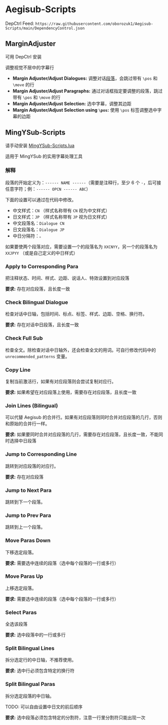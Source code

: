 # Aegisub-Scripts

DepCtrl Feed: `https://raw.githubusercontent.com/oborozuk1/Aegisub-Scripts/main/DependencyControl.json`

## MarginAdjuster

可用 DepCtrl 安装

调整视觉不居中的字幕行

- **Margin Adjuster/Adjust Dialogues:** 调整对话[段落](#解释)，会跳过带有 `\pos` 和 `\move` 的行
- **Margin Adjuster/Adjust Paragraphs:** 通过对话框指定要调整的段落，跳过带有 `\pos` 和 `\move` 的行
- **Margin Adjuster/Adjust Selection:** 选中字幕，调整其边距
- **Margin Adjuster/Adjust Selection using `\pos`:** 使用 `\pos` 标签调整选中字幕的边距

## MingYSub-Scripts

请手动安装 [MingYSub-Scripts.lua](./macros/MingYSub-Scripts.lua)

适用于 MingYSub 的实用字幕处理工具

### 解释

段落的开始定义为：`------ NAME ------`（需要是注释行，至少 6 个 `-`，后可接任意字符；例：`------ OPCN ------ ABC`）

下面的设置可以通过在代码中修改。
- 中文样式：`CN` （样式名称带有 `CN` 视为中文样式）
- 日文样式：`JP` （样式名称带有 `JP` 视为日文样式）
- 中文段落名：`Dialogue CN`
- 日文段落名：`Dialogue JP`
- 中日分隔符：`。`

如果要使两个段落对应，需要设置一个的段落名为 `XXCNYY`，另一个的段落名为 `XXJPYY` （或是自己定义的中日样式）

### Apply to Corresponding Para

把注释状态、时间、样式、边距、说话人、特效设置到对应段落

**要求:** 存在对应段落，且长度一致

### Check Bilingual Dialogue

检查对话中日轴，包括时间、标点、标签、样式、边距、空格、换行符。

**要求:** 存在对话中日段落，且长度一致

### Check Full Sub

检查全文。除检查对话中日轴外，还会检查全文的用词。可自行修改代码中的 `unrecommended_patterns` 变量。

### Copy Line

复制当前激活行，如果有对应段落则会尝试复制对应行。

**要求:** 如果希望在对应段落上使用，需要存在对应段落，且长度一致

### Join Lines (Bilingual)

可以代替 Aegisub 的合并行。如果有对应段落则同时合并对应段落的几行，否则和原始的合并行一样。

**要求:** 如果要同时合并对应段落的几行，需要存在对应段落，且长度一致，不能同时选择中日段落

### Jump to Corresponding Line

跳转到对应段落的对应行。

**要求:** 存在对应段落

### Jump to Next Para

跳转到下一个段落。

### Jump to Prev Para

跳转到上一个段落。

### Move Paras Down

下移选定段落。

**要求:** 需要选中连续的段落（选中每个段落的一行或多行）

### Move Paras Up

上移选定段落。

**要求:** 需要选中连续的段落（选中每个段落的一行或多行）

### Select Paras

全选该段落

**要求:** 选中段落中的一行或多行

### Split Bilingual Lines

拆分选定行的中日轴，不推荐使用。

**要求:** 选中行必须包含特定的换行符

### Split Bilingual Paras

拆分选定段落的中日轴。

TODO: 可以自由设置中日文的前后顺序

**要求:** 选中段落必须包含特定的分割符，注意一行里分割符只能出现一次

